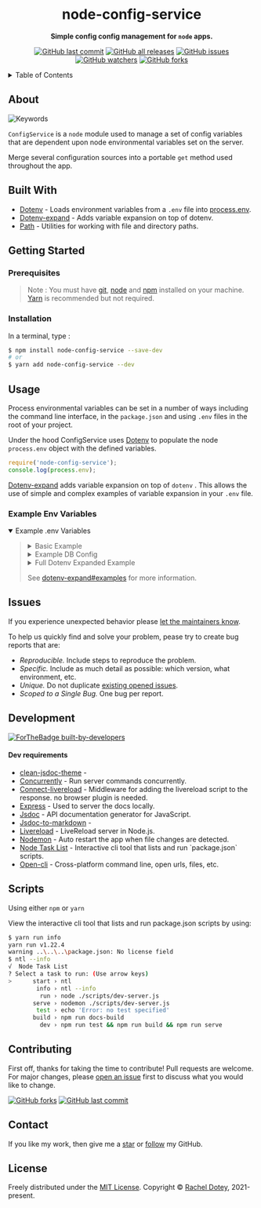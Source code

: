 <h1 align="center">node-config-service</h1>
<div align="center">

**Simple config config management for `node` apps.**

[![GitHub last commit](https://img.shields.io/github/last-commit/racheldotey/node-config-service?style=flat-square)](https://github.com/racheldotey/node-config-service/commits/main) [![GitHub all releases](https://img.shields.io/github/downloads/racheldotey/node-config-service/total?style=flat-square)](https://github.com/racheldotey/node-config-service/releases) [![GitHub issues](https://img.shields.io/github/issues/racheldotey/node-config-service?style=flat-square)](https://github.com/racheldotey/node-config-service/issues) [![GitHub watchers](https://img.shields.io/github/watchers/racheldotey/node-config-service?style=flat-square)](https://github.com/racheldotey/node-config-service/watchers/) [![GitHub forks](https://img.shields.io/github/forks/racheldotey/node-config-service?style=flat-square)](https://github.com/racheldotey/node-config-service/fork)

</div>

<details>
<summary>Table of Contents</summary>

- [About](#about)
- [Built With](#built-with)
- [Getting Started](#getting-started)
  - [Prerequisites](#prerequisites)
  - [Installation](#installation)
- [Usage](#usage)
  - [Example Env Variables](#example-env-variables)
- [Issues](#issues)
- [Development](#development)
    - [Dev requirements](#dev-requirements)
- [Scripts](#scripts)
- [Contributing](#contributing)
- [Contact](#contact)
- [License](#license)

</details>

## About

![Keywords](https://img.shields.io/github/package-json/keywords/racheldotey/node-config-service?style=for-the-badge)

`ConfigService` is a `node` module used to manage a set of config variables that are dependent upon node environmental variables set on the server.

Merge several configuration sources into a portable `get` method used throughout the app.

## Built With

<ul>
<li><a href="https://github.com/motdotla/dotenv" target="_blank" rel="noopener">Dotenv</a> - Loads environment variables from a <code>.env</code> file into <a href="https://nodejs.org/docs/latest/api/process.html#process_process_env" target="_blank" rel="noopener">process.env</a>.</li>
<li><a href="https://github.com/motdotla/dotenv-expand" target="_blank" rel="noopener">Dotenv-expand</a> - Adds variable expansion on top of dotenv.</li>
<li><a href="https://github.com/motdotla/path" target="_blank" rel="noopener">Path</a> - Utilities for working with file and directory paths.</li>
</ul>

## Getting Started

### Prerequisites

> Note : You must have <a href="https://git-scm.com/" target="_blank" rel="noopener">git</a>, 
> <a href="https://nodejs.org/" target="_blank" rel="noopener">node</a> and
> <a href="https://www.npmjs.com/" target="_blank" rel="noopener">npm</a> installed on your machine.
> <a href="https://yarnpkg.com/" target="_blank" rel="noopener">Yarn</a> is recommended but not
> required.

### Installation

In a terminal, type :

```bash
$ npm install node-config-service --save-dev
# or
$ yarn add node-config-service --dev
```

## Usage

Process environmental variables can be set in a number of ways including the command line interface, in the `package.json` and using `.env` files in the root of your project.

Under the hood ConfigService uses <a href="https://github.com/motdotla/dotenv" target="_blank" rel="noopener">Dotenv</a> to populate the node `process.env` object with the defined variables.

```js
require('node-config-service');
console.log(process.env);
```

<a href="https://github.com/motdotla/dotenv-expand" target="_blank" rel="noopener">Dotenv-expand</a> adds variable expansion on top of `dotenv` . This allows the use of simple and complex examples of variable expansion in your `.env` file.

### Example Env Variables

<details open="open">
<summary>Example .env Variables</summary>
<blockquote>

<details>
<summary>Basic Example</summary>
<blockquote>

```bash
NODE_ENV=development
PROPERTY_KEY=property_value
```

</blockquote>
</details>

<details>
<summary>Example DB Config</summary>
<blockquote>

```bash
NODE_ENV=production

MONGOLAB_DATABASE=heroku_db
MONGOLAB_USER=username
MONGOLAB_PASSWORD=password
MONGOLAB_DOMAIN=abcd1234.mongolab.com
MONGOLAB_PORT=12345
MONGOLAB_URI=mongodb://${MONGOLAB_USER}:${MONGOLAB_PASSWORD}@${MONGOLAB_DOMAIN}:${MONGOLAB_PORT}/${MONGOLAB_DATABASE}
```

</blockquote>
</details>

<details>
<summary>Full Dotenv Expanded Example</summary>
<blockquote>

```bash
NODE_ENV=test
BASIC=basic

BASIC_EXPAND=$BASIC

MACHINE=machine_env
MACHINE_EXPAND=$MACHINE

UNDEFINED_EXPAND=$UNDEFINED_ENV_KEY

ESCAPED_EXPAND=\$ESCAPED

DEFINED_EXPAND_WITH_DEFAULT=${MACHINE:-default}
DEFINED_EXPAND_WITH_DEFAULT_NESTED=${MACHINE:-${UNDEFINED_ENV_KEY:-default}}

UNDEFINED_EXPAND_WITH_DEFINED_NESTED=${UNDEFINED_ENV_KEY:-${MACHINE:-default}}
UNDEFINED_EXPAND_WITH_DEFAULT=${UNDEFINED_ENV_KEY:-default}
UNDEFINED_EXPAND_WITH_DEFAULT_NESTED=${UNDEFINED_ENV_KEY:-${UNDEFINED_ENV_KEY_2:-default}}
UNDEFINED_EXPAND_WITH_DEFAULT_NESTED_TWICE=${UNDEFINED_ENV_KEY:-${UNDEFINED_ENV_KEY_2${UNDEFINED_ENV_KEY_3:-default}}}
UNDEFINED_EXPAND_WITH_DEFAULT_WITH_SPECIAL_CHARACTERS=${UNDEFINED_ENV_KEY:-/default/path}

MONGOLAB_DATABASE=heroku_db
MONGOLAB_USER=username
MONGOLAB_PASSWORD=password
MONGOLAB_DOMAIN=abcd1234.mongolab.com
MONGOLAB_PORT=12345
MONGOLAB_URI=mongodb://${MONGOLAB_USER}:${MONGOLAB_PASSWORD}@${MONGOLAB_DOMAIN}:${MONGOLAB_PORT}/${MONGOLAB_DATABASE}

MONGOLAB_USER_RECURSIVELY=${MONGOLAB_USER}:${MONGOLAB_PASSWORD}
MONGOLAB_URI_RECURSIVELY=mongodb://${MONGOLAB_USER_RECURSIVELY}@${MONGOLAB_DOMAIN}:${MONGOLAB_PORT}/${MONGOLAB_DATABASE}

WITHOUT_CURLY_BRACES_URI=mongodb://$MONGOLAB_USER:$MONGOLAB_PASSWORD@$MONGOLAB_DOMAIN:$MONGOLAB_PORT/$MONGOLAB_DATABASE
WITHOUT_CURLY_BRACES_USER_RECURSIVELY=$MONGOLAB_USER:$MONGOLAB_PASSWORD
WITHOUT_CURLY_BRACES_URI_RECURSIVELY=mongodb://$MONGOLAB_USER_RECURSIVELY@$MONGOLAB_DOMAIN:$MONGOLAB_PORT/$MONGOLAB_DATABASE
WITHOUT_CURLY_BRACES_UNDEFINED_EXPAND_WITH_DEFAULT_WITH_SPECIAL_CHARACTERS=$UNDEFINED_ENV_KEY:-/default/path
```

</blockquote>
</details>

<p>See <a href="https://github.com/motdotla/dotenv-expand#examples" target="_blank" rel="noopener">dotenv-expand#examples</a> for more information.</p>

</blockquote>
</details>

## Issues

If you experience unexpected behavior please [let the maintainers know](https://github.com/racheldotey/node-config-service/issues/new).

To help us quickly find and solve your problem, pease try to create bug reports that are:

*   _Reproducible._ Include steps to reproduce the problem.
*   _Specific._ Include as much detail as possible: which version, what environment, etc.
*   _Unique._ Do not duplicate [existing opened issues](https://github.com/racheldotey/node-config-service/issues).
*   _Scoped to a Single Bug._ One bug per report.

## Development

[![ForTheBadge built-by-developers](http://ForTheBadge.com/images/badges/built-by-developers.svg)](https://GitHub.com/racheldotey/)

#### Dev requirements

<ul>
<li><a href="" target="_blank" rel="noopener">clean-jsdoc-theme</a> -
<li><a href="https://github.com/open-cli-tools/concurrently" target="_blank" rel="noopener">Concurrently</a> - Run server commands concurrently.</li>
<li><a href="https://github.com/intesso/connect-livereload" target="_blank" rel="noopener">Connect-livereload</a> - Middleware for adding the livereload script to the response. no browser plugin is needed.</li>
<li><a href="https://expressjs.com/" target="_blank" rel="noopener">Express</a> - Used to server the docs locally.</li>
<li><a href="https://jsdoc.app/" target="_blank" rel="noopener">Jsdoc</a> - API documentation generator for JavaScript.</li>
<li><a href="" target="_blank" rel="noopener">Jsdoc-to-markdown</a> -</li>
<li><a href="https://github.com/mmichelli/node-livereload" target="_blank" rel="noopener">Livereload</a> - LiveReload server in Node.js.</li>
<li><a href="https://github.com/remy/nodemon" target="_blank" rel="noopener">Nodemon</a> - Auto restart the app when file changes are detected.</li>
<li><a href="https://github.com/ruyadorno/ntl" target="_blank" rel="noopener">Node Task List</a> - Interactive cli tool that lists and run `package.json` scripts.</li>
<li><a href="https://github.com/sindresorhus/open-cli" target="_blank" rel="noopener">Open-cli</a> - Cross-platform command line, open urls, files, etc.</li>
</ul>

## Scripts

Using either `npm` or `yarn`

View the interactive cli tool that lists and run package.json scripts by using:

```bash
$ yarn run info
yarn run v1.22.4
warning ..\..\..\package.json: No license field
$ ntl --info
√  Node Task List
? Select a task to run: (Use arrow keys)
>      start › ntl
        info › ntl --info
         run › node ./scripts/dev-server.js
       serve › nodemon ./scripts/dev-server.js
        test › echo 'Error: no test specified'
       build › npm run docs-build
         dev › npm run test && npm run build && npm run serve

```

## Contributing

First off, thanks for taking the time to contribute! Pull requests are welcome. For major changes, please [open an issue](#issues) first to discuss what you would like to change.

[![GitHub forks](https://img.shields.io/github/forks/racheldotey/node-config-service?style=for-the-badge)](https://github.com/racheldotey/node-config-service/fork) [![GitHub last commit](https://img.shields.io/github/last-commit/racheldotey/node-config-service?style=for-the-badge)](https://github.com/racheldotey/node-config-service/commits/main)

## Contact

If you like my work, then give me a <a href="https://github.com/racheldotey/node-config-service/" target="_blank" rel="noopener">star</a> or <a href="https://github.com/racheldotey" target="_blank" rel="noopener">follow</a> my GitHub.

## License

Freely distributed under the <a href="https://github.com/racheldotey/node-config-service/blob/main/LICENSE" target="_blank" rel="noopener">MIT License</a>. Copyright © <a href="https://racheldotey.ninja" target="_blank" rel="noopener">Rachel Dotey</a>, 2021-present.
